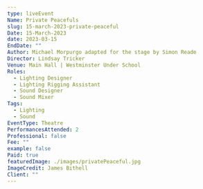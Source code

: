 ```yaml
---
type: liveEvent
Name: Private Peacefuls
slug: 15-march-2023-private-peaceful
Date: 15-March-2023
date: 2023-03-15
EndDate: ""
Author: Michael Morpurgo adapted for the stage by Simon Reade
Director: Lindsay Tricker
Venue: Main Hall | Westminster Under School
Roles:
  - Lighting Designer
  - Lighting Rigging Assistant
  - Sound Designer
  - Sound Mixer
Tags:
  - Lighting
  - Sound
EventType: Theatre
PerformancesAttended: 2
Professional: false
Fee: ""
example: false
Paid: true
featuredImage: ./images/privatePeaceful.jpg
ImageCredit: James Bithell
Client: ""
---
```


